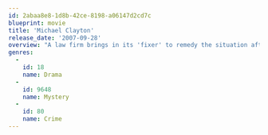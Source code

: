 ```yaml
---
id: 2abaa8e8-1d8b-42ce-8198-a06147d2cd7c
blueprint: movie
title: 'Michael Clayton'
release_date: '2007-09-28'
overview: "A law firm brings in its 'fixer' to remedy the situation after a lawyer has a breakdown while representing a chemical company that he knows is guilty in a multi-billion dollar class action suit."
genres:
  -
    id: 18
    name: Drama
  -
    id: 9648
    name: Mystery
  -
    id: 80
    name: Crime
---
```

